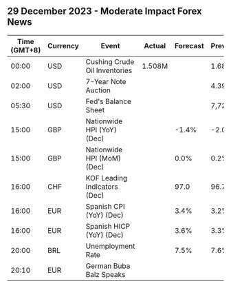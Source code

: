 ## 29 December 2023 - Moderate Impact Forex News

| Time (GMT+8) | Currency | Event | Actual | Forecast | Previous |
|------|----------|-------|--------|----------|----------|
| 00:00 | USD | Cushing Crude Oil Inventories | 1.508M |  | 1.686M |
| 02:00 | USD | 7-Year Note Auction |  |  | 4.399% |
| 05:30 | USD | Fed's Balance Sheet |  |  | 7,724B |
| 15:00 | GBP | Nationwide HPI (YoY) (Dec) |  | -1.4% | -2.0% |
| 15:00 | GBP | Nationwide HPI (MoM) (Dec) |  | 0.0% | 0.2% |
| 16:00 | CHF | KOF Leading Indicators (Dec) |  | 97.0 | 96.7 |
| 16:00 | EUR | Spanish CPI (YoY) (Dec) |  | 3.4% | 3.2% |
| 16:00 | EUR | Spanish HICP (YoY) (Dec) |  | 3.6% | 3.3% |
| 20:00 | BRL | Unemployment Rate |  | 7.5% | 7.6% |
| 20:10 | EUR | German Buba Balz Speaks |  |  |  |
